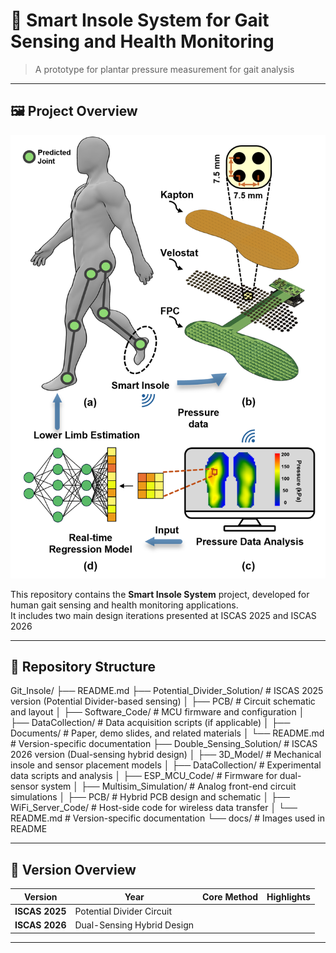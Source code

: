 # 🦶 Smart Insole System for Gait Sensing and Health Monitoring

> A prototype for plantar pressure measurement for gait analysis

---

## 🖼️ Project Overview
<!-- 建议这里插入一张项目整体图或实物照片 -->
<p align="center">
  <img src="docs/overview_diagram.png" width="600" alt="System Overview">
</p>

This repository contains the **Smart Insole System** project, developed for human gait sensing and health monitoring applications.  
It includes two main design iterations presented at ISCAS 2025 and ISCAS 2026

---

## 📁 Repository Structure
Git_Insole/
├── README.md
├── Potential_Divider_Solution/        # ISCAS 2025 version (Potential Divider-based sensing)
│   ├── PCB/                           # Circuit schematic and layout
│   ├── Software_Code/                 # MCU firmware and configuration
│   ├── DataCollection/                # Data acquisition scripts (if applicable)
│   ├── Documents/                     # Paper, demo slides, and related materials
│   └── README.md                      # Version-specific documentation
├── Double_Sensing_Solution/           # ISCAS 2026 version (Dual-sensing hybrid design)
│   ├── 3D_Model/                      # Mechanical insole and sensor placement models
│   ├── DataCollection/                # Experimental data scripts and analysis
│   ├── ESP_MCU_Code/                  # Firmware for dual-sensor system
│   ├── Multisim_Simulation/           # Analog front-end circuit simulations
│   ├── PCB/                           # Hybrid PCB design and schematic
│   ├── WiFi_Server_Code/              # Host-side code for wireless data transfer
│   └── README.md                      # Version-specific documentation
└── docs/                               # Images used in README


---

## 🧩 Version Overview

| Version | Year | Core Method | Highlights |
|----------|------|-------------|-------------|
| **ISCAS 2025** | Potential Divider Circuit 
| **ISCAS 2026** | Dual-Sensing Hybrid Design

---


